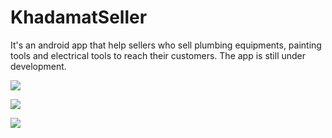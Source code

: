 # KhadamatSeller

It's an android app that help sellers who sell plumbing equipments, painting tools and electrical tools to reach their customers.
The app is still under development.

![](https://firebasestorage.googleapis.com/v0/b/khadamat-1db9b.appspot.com/o/screenshots%2FWhatsApp%20Image%202019-12-13%20at%204.47.20%20PM(2).jpeg?alt=media&token=89617b01-ec13-4a80-bacc-a03d8319046f)

![](https://firebasestorage.googleapis.com/v0/b/khadamat-1db9b.appspot.com/o/screenshots%2FWhatsApp%20Image%202019-12-13%20at%204.47.20%20PM(1).jpeg?alt=media&token=edee3fa2-17d6-4848-8ad8-25fe1e74d7a5)

![](https://firebasestorage.googleapis.com/v0/b/khadamat-1db9b.appspot.com/o/screenshots%2FWhatsApp%20Image%202019-12-13%20at%204.47.20%20PM.jpeg?alt=media&token=7a46efb7-f976-4e43-8502-d3e38ef829f8)
